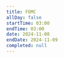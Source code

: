 ```yaml
---
title: FOMC
allDay: false
startTime: 03:00
endTime: 03:00
date: 2024-11-08
endDate: 2024-11-09
completed: null
---
```

